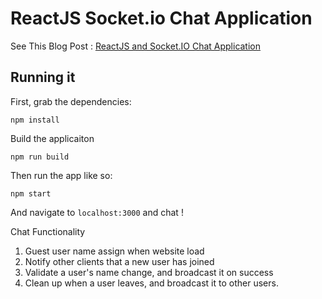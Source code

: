 # ReactJS Socket.io Chat Application

See This Blog Post : [ReactJS and Socket.IO Chat Application](http://danialk.github.io/blog/2013/06/16/reactjs-and-socket-dot-io-chat-application/)

## Running it

First, grab the dependencies:

    npm install

Build the applicaiton
	
	npm run build

Then run the app like so:

    npm start

And navigate to `localhost:3000` and chat !

Chat Functionality
1. Guest user name assign when website load
2. Notify other clients that a new user has joined
3. Validate a user's name change, and broadcast it on success
4. Clean up when a user leaves, and broadcast it to other users.